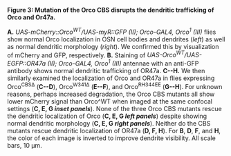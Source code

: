 **Figure 3: Mutation of the Orco CBS disrupts the dendritic trafficking of Orco and Or47a.**

**A.** _UAS-mCherry::Orco<sup>WT</sup>/UAS-myR::GFP (II); Orco-GAL4, Orco<sup>1</sup> (III)_ flies show normal Orco localization in OSN cell bodies and dendrites (_left_) as well as normal dendritic morphology (_right_).
We confirmed this by visualization of mCherry and GFP, respectively.
**B.** Staining of _UAS-Orco<sup>WT</sup>/UAS-EGFP::OR47a (II); Orco-GAL4, Orco<sup>1</sup> (III)_ antennae with an anti-GFP antibody shows normal dendritic trafficking of OR47a.
**C--H.** We then similarly examined the localization of Orco and OR47a in flies expressing Orco<sup>CBSΔ</sup> (**C--D**), Orco<sup>W341Δ</sup> (**E--F**), and Orco<sup>RH344EE</sup> (**G--H**).
For unknown reasons, perhaps increased degradation, the Orco CBS mutants all show lower mCherry signal than Orco^WT when imaged at the same confocal settings (**C, E, G _inset panels_**).
None of the three Orco CBS mutants rescue the dendritic localization of Orco (**C, E, G _left panels_**) despite showing normal dendritic morphology (**C, E, G _right panels_**).
Neither do the CBS mutants rescue dendritic localization of OR47a (**D, F, H**).
For **B**, **D**, **F**, and **H**, the color of each image is inverted to improve dendrite visibility.
All scale bars, 10 μm.